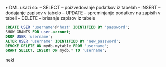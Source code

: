 • DML ukazi so:
  – SELECT – poizvedovanje podatkov iz tabelah
  – INSERT – dodajanje zapisov v tabelo
  – UPDATE – spreminjanje podatkov na zapisih v tabeli
  – DELETE – brisanje zapisov iz tabele

```sql
CREATE USER 'username'@'host' IDENTIFIED BY 'password';
SHOW GRANTS FOR user-account;
DROP USER 'username';
ALTER USER 'username' IDENTIFIED BY 'new_password';
REVOKE DELETE ON mydb.mytable FROM 'username';
GRANT SELECT, INSERT ON mydb.* TO 'username';

```
neki
